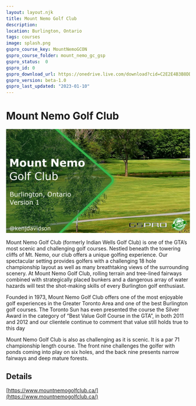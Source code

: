 ```yaml
---
layout: layout.njk
title: Mount Nemo Golf Club
description: 
location: Burlington, Ontario
tags: courses
image: splash.png
gspro_course_key: MountNemoGCON
gspro_course_folder: mount_nemo_gc_gsp
gspro_status:  0
gspro_id: 0
gspro_download_url: https://onedrive.live.com/download?cid=C2E2E4B3B8DD77A3&resid=c2e2e4b3B8dd77a3%21172139&authkey=APpkJ-qsfhn1Rjk
gspro_version: beta-1.0
gspro_last_updated: "2023-01-10"
---
```


# Mount Nemo Golf Club

![Splash Image](./splash.png)

Mount Nemo Golf Club (formerly Indian Wells Golf Club) is one of the GTA’s most scenic and challenging golf courses. Nestled beneath the towering cliffs of Mt. Nemo, our club offers a unique golfing experience. Our spectacular setting provides golfers with a challenging 18 hole championship layout as well as many breathtaking views of the surrounding scenery. At Mount Nemo Golf Club, rolling terrain and tree-lined fairways combined with strategically placed bunkers and a dangerous array of water hazards will test the shot-making skills of every Burlington golf enthusiast.

Founded in 1973, Mount Nemo Golf Club offers one of the most enjoyable golf experiences in the Greater Toronto Area and one of the best Burlington golf courses. The Toronto Sun has even presented the course the Silver Award in the category of “Best Value Golf Course in the GTA”, in both 2011 and 2012 and our clientele continue to comment that value still holds true to this day

Mount Nemo Golf Club is also as challenging as it is scenic. It is a par 71 championship length course.  The front nine challenges the golfer with ponds coming into play on six holes, and the back nine presents narrow fairways and deep mature forests.

## Details 

[https://www.mountnemogolfclub.ca/](https://www.mountnemogolfclub.ca/)
